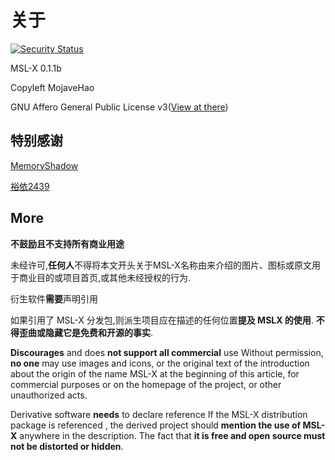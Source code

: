 # 关于

[![Security Status](https://www.murphysec.com/platform3/v31/badge/1731219173459054592.svg)](https://www.murphysec.com/console/report/1731219173408722944/1731219173459054592)

MSL-X 0.1.1b

Copyleft MojaveHao

GNU Affero General Public License v3([View at there](https://www.gnu.org/licenses/agpl-3.0.en.html))

## 特别感谢

[MemoryShadow](https://github/com/MemoryShadow)

[裕依2439](https://github.com/yuyi2439)

## More

**不鼓励且不支持所有商业用途**

未经许可,**任何人**不得将本文开头关于MSL-X名称由来介绍的图片、图标或原文用于商业目的或项目首页,或其他未经授权的行为.

衍生软件**需要**声明引用

如果引用了 MSL-X 分发包,则派生项目应在描述的任何位置**提及 MSLX 的使用**.
**不得歪曲或隐藏它是免费和开源的事实**.

**Discourages** and does **not support all commercial** use
Without permission, **no one** may use images and icons, or the original text of the introduction about the origin of
the name MSL-X at the beginning of this article, for commercial purposes or on the homepage of the project, or other
unauthorized acts.

Derivative software **needs** to declare reference
If the MSL-X distribution package is referenced , the derived project should **mention the use
of MSL-X** anywhere in the description. The fact that
**it is free and open source must not be distorted or hidden**.
